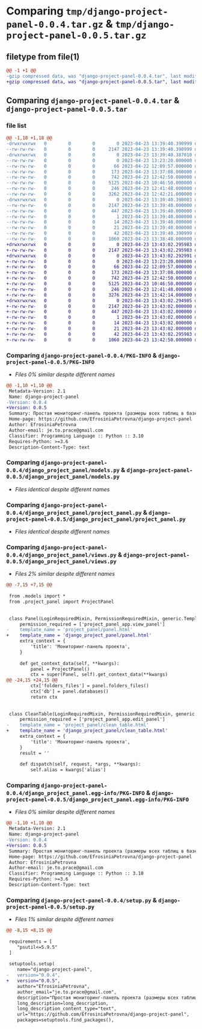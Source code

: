 # Comparing `tmp/django-project-panel-0.0.4.tar.gz` & `tmp/django-project-panel-0.0.5.tar.gz`

## filetype from file(1)

```diff
@@ -1 +1 @@
-gzip compressed data, was "django-project-panel-0.0.4.tar", last modified: Sun Apr 23 13:39:40 2023, max compression
+gzip compressed data, was "django-project-panel-0.0.5.tar", last modified: Sun Apr 23 13:43:02 2023, max compression
```

## Comparing `django-project-panel-0.0.4.tar` & `django-project-panel-0.0.5.tar`

### file list

```diff
@@ -1,18 +1,18 @@
-drwxrwxrwx   0        0        0        0 2023-04-23 13:39:40.390999 django-project-panel-0.0.4/
--rw-rw-rw-   0        0        0     2147 2023-04-23 13:39:40.390999 django-project-panel-0.0.4/PKG-INFO
-drwxrwxrwx   0        0        0        0 2023-04-23 13:39:40.387010 django-project-panel-0.0.4/django_project_panel/
--rw-rw-rw-   0        0        0        0 2023-04-23 13:23:20.000000 django-project-panel-0.0.4/django_project_panel/__init__.py
--rw-rw-rw-   0        0        0       66 2023-04-22 12:09:57.000000 django-project-panel-0.0.4/django_project_panel/admin.py
--rw-rw-rw-   0        0        0      173 2023-04-23 13:37:08.000000 django-project-panel-0.0.4/django_project_panel/apps.py
--rw-rw-rw-   0        0        0      742 2023-04-23 12:42:50.000000 django-project-panel-0.0.4/django_project_panel/models.py
--rw-rw-rw-   0        0        0     5125 2023-04-23 10:46:50.000000 django-project-panel-0.0.4/django_project_panel/project_panel.py
--rw-rw-rw-   0        0        0      246 2023-04-23 12:41:48.000000 django-project-panel-0.0.4/django_project_panel/urls.py
--rw-rw-rw-   0        0        0     3262 2023-04-23 12:42:21.000000 django-project-panel-0.0.4/django_project_panel/views.py
-drwxrwxrwx   0        0        0        0 2023-04-23 13:39:40.390003 django-project-panel-0.0.4/django_project_panel.egg-info/
--rw-rw-rw-   0        0        0     2147 2023-04-23 13:39:40.000000 django-project-panel-0.0.4/django_project_panel.egg-info/PKG-INFO
--rw-rw-rw-   0        0        0      447 2023-04-23 13:39:40.000000 django-project-panel-0.0.4/django_project_panel.egg-info/SOURCES.txt
--rw-rw-rw-   0        0        0        1 2023-04-23 13:39:40.000000 django-project-panel-0.0.4/django_project_panel.egg-info/dependency_links.txt
--rw-rw-rw-   0        0        0       14 2023-04-23 13:39:40.000000 django-project-panel-0.0.4/django_project_panel.egg-info/requires.txt
--rw-rw-rw-   0        0        0       21 2023-04-23 13:39:40.000000 django-project-panel-0.0.4/django_project_panel.egg-info/top_level.txt
--rw-rw-rw-   0        0        0       42 2023-04-23 13:39:40.390999 django-project-panel-0.0.4/setup.cfg
--rw-rw-rw-   0        0        0     1060 2023-04-23 13:38:40.000000 django-project-panel-0.0.4/setup.py
+drwxrwxrwx   0        0        0        0 2023-04-23 13:43:02.295983 django-project-panel-0.0.5/
+-rw-rw-rw-   0        0        0     2147 2023-04-23 13:43:02.295983 django-project-panel-0.0.5/PKG-INFO
+drwxrwxrwx   0        0        0        0 2023-04-23 13:43:02.292991 django-project-panel-0.0.5/django_project_panel/
+-rw-rw-rw-   0        0        0        0 2023-04-23 13:23:20.000000 django-project-panel-0.0.5/django_project_panel/__init__.py
+-rw-rw-rw-   0        0        0       66 2023-04-22 12:09:57.000000 django-project-panel-0.0.5/django_project_panel/admin.py
+-rw-rw-rw-   0        0        0      173 2023-04-23 13:37:08.000000 django-project-panel-0.0.5/django_project_panel/apps.py
+-rw-rw-rw-   0        0        0      742 2023-04-23 12:42:50.000000 django-project-panel-0.0.5/django_project_panel/models.py
+-rw-rw-rw-   0        0        0     5125 2023-04-23 10:46:50.000000 django-project-panel-0.0.5/django_project_panel/project_panel.py
+-rw-rw-rw-   0        0        0      246 2023-04-23 12:41:48.000000 django-project-panel-0.0.5/django_project_panel/urls.py
+-rw-rw-rw-   0        0        0     3276 2023-04-23 13:42:14.000000 django-project-panel-0.0.5/django_project_panel/views.py
+drwxrwxrwx   0        0        0        0 2023-04-23 13:43:02.294985 django-project-panel-0.0.5/django_project_panel.egg-info/
+-rw-rw-rw-   0        0        0     2147 2023-04-23 13:43:02.000000 django-project-panel-0.0.5/django_project_panel.egg-info/PKG-INFO
+-rw-rw-rw-   0        0        0      447 2023-04-23 13:43:02.000000 django-project-panel-0.0.5/django_project_panel.egg-info/SOURCES.txt
+-rw-rw-rw-   0        0        0        1 2023-04-23 13:43:02.000000 django-project-panel-0.0.5/django_project_panel.egg-info/dependency_links.txt
+-rw-rw-rw-   0        0        0       14 2023-04-23 13:43:02.000000 django-project-panel-0.0.5/django_project_panel.egg-info/requires.txt
+-rw-rw-rw-   0        0        0       21 2023-04-23 13:43:02.000000 django-project-panel-0.0.5/django_project_panel.egg-info/top_level.txt
+-rw-rw-rw-   0        0        0       42 2023-04-23 13:43:02.295983 django-project-panel-0.0.5/setup.cfg
+-rw-rw-rw-   0        0        0     1060 2023-04-23 13:42:50.000000 django-project-panel-0.0.5/setup.py
```

### Comparing `django-project-panel-0.0.4/PKG-INFO` & `django-project-panel-0.0.5/PKG-INFO`

 * *Files 0% similar despite different names*

```diff
@@ -1,10 +1,10 @@
 Metadata-Version: 2.1
 Name: django-project-panel
-Version: 0.0.4
+Version: 0.0.5
 Summary: Простая мониторинг-панель проекта (размеры всех таблиц в базе данных, медиа файлов и т.д)
 Home-page: https://github.com/EfrosiniaPetrovna/django-project-panel
 Author: EfrosiniaPetrovna
 Author-email: je.to.prace@gmail.com
 Classifier: Programming Language :: Python :: 3.10
 Requires-Python: >=3.6
 Description-Content-Type: text
```

### Comparing `django-project-panel-0.0.4/django_project_panel/models.py` & `django-project-panel-0.0.5/django_project_panel/models.py`

 * *Files identical despite different names*

### Comparing `django-project-panel-0.0.4/django_project_panel/project_panel.py` & `django-project-panel-0.0.5/django_project_panel/project_panel.py`

 * *Files identical despite different names*

### Comparing `django-project-panel-0.0.4/django_project_panel/views.py` & `django-project-panel-0.0.5/django_project_panel/views.py`

 * *Files 2% similar despite different names*

```diff
@@ -7,15 +7,15 @@
 
 from .models import *
 from .project_panel import ProjectPanel
 
 
 class Panel(LoginRequiredMixin, PermissionRequiredMixin, generic.TemplateView):
     permission_required = ['project_panel_app.view_panel']
-    template_name = 'project_panel/panel.html'
+    template_name = 'django_project_panel/panel.html'
     extra_context = {
         'title': 'Мониторинг-панель проекта',
     }
 
     def get_context_data(self, **kwargs):
         panel = ProjectPanel()
         ctx = super(Panel, self).get_context_data(**kwargs)
@@ -24,15 +24,15 @@
         ctx['folders_files'] = panel.folders_files()
         ctx['db'] = panel.databases()
         return ctx
 
 
 class CleanTable(LoginRequiredMixin, PermissionRequiredMixin, generic.TemplateView):
     permission_required = ['project_panel_app.edit_panel']
-    template_name = 'project_panel/clean_table.html'
+    template_name = 'django_project_panel/clean_table.html'
     extra_context = {
         'title': 'Мониторинг-панель проекта',
     }
     result = ''
 
     def dispatch(self, request, *args, **kwargs):
         self.alias = kwargs['alias']
```

### Comparing `django-project-panel-0.0.4/django_project_panel.egg-info/PKG-INFO` & `django-project-panel-0.0.5/django_project_panel.egg-info/PKG-INFO`

 * *Files 0% similar despite different names*

```diff
@@ -1,10 +1,10 @@
 Metadata-Version: 2.1
 Name: django-project-panel
-Version: 0.0.4
+Version: 0.0.5
 Summary: Простая мониторинг-панель проекта (размеры всех таблиц в базе данных, медиа файлов и т.д)
 Home-page: https://github.com/EfrosiniaPetrovna/django-project-panel
 Author: EfrosiniaPetrovna
 Author-email: je.to.prace@gmail.com
 Classifier: Programming Language :: Python :: 3.10
 Requires-Python: >=3.6
 Description-Content-Type: text
```

### Comparing `django-project-panel-0.0.4/setup.py` & `django-project-panel-0.0.5/setup.py`

 * *Files 1% similar despite different names*

```diff
@@ -8,15 +8,15 @@
 
 requirements = [
 	"psutil<=5.9.5"
 ]
 
 setuptools.setup(
 	name="django-project-panel",
-	version="0.0.4",
+	version="0.0.5",
 	author="EfrosiniaPetrovna",
 	author_email="je.to.prace@gmail.com",
 	description="Простая мониторинг-панель проекта (размеры всех таблиц в базе данных, медиа файлов и т.д)",
 	long_description=long_description,
 	long_description_content_type="text",
 	url="https://github.com/EfrosiniaPetrovna/django-project-panel",
 	packages=setuptools.find_packages(),
```

